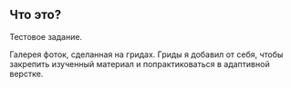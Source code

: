 ## Что это?

Тестовое задание.

Галерея фоток, сделанная на гридах. Гриды я добавил от себя, чтобы закрепить изученный материал и попрактиковаться в адаптивной верстке.
